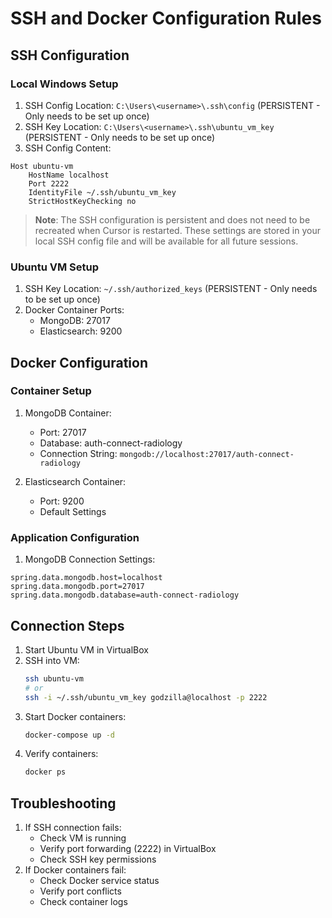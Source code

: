 # SSH and Docker Configuration Rules

## SSH Configuration

### Local Windows Setup
1. SSH Config Location: `C:\Users\<username>\.ssh\config` (PERSISTENT - Only needs to be set up once)
2. SSH Key Location: `C:\Users\<username>\.ssh\ubuntu_vm_key` (PERSISTENT - Only needs to be set up once)
3. SSH Config Content:
```config
Host ubuntu-vm
    HostName localhost
    Port 2222
    IdentityFile ~/.ssh/ubuntu_vm_key
    StrictHostKeyChecking no
```

> **Note**: The SSH configuration is persistent and does not need to be recreated when Cursor is restarted. These settings are stored in your local SSH config file and will be available for all future sessions.

### Ubuntu VM Setup
1. SSH Key Location: `~/.ssh/authorized_keys` (PERSISTENT - Only needs to be set up once)
2. Docker Container Ports:
   - MongoDB: 27017
   - Elasticsearch: 9200

## Docker Configuration

### Container Setup
1. MongoDB Container:
   - Port: 27017
   - Database: auth-connect-radiology
   - Connection String: `mongodb://localhost:27017/auth-connect-radiology`

2. Elasticsearch Container:
   - Port: 9200
   - Default Settings

### Application Configuration
1. MongoDB Connection Settings:
```properties
spring.data.mongodb.host=localhost
spring.data.mongodb.port=27017
spring.data.mongodb.database=auth-connect-radiology
```

## Connection Steps
1. Start Ubuntu VM in VirtualBox
2. SSH into VM:
   ```bash
   ssh ubuntu-vm
   # or
   ssh -i ~/.ssh/ubuntu_vm_key godzilla@localhost -p 2222
   ```
3. Start Docker containers:
   ```bash
   docker-compose up -d
   ```
4. Verify containers:
   ```bash
   docker ps
   ```

## Troubleshooting
1. If SSH connection fails:
   - Check VM is running
   - Verify port forwarding (2222) in VirtualBox
   - Check SSH key permissions
2. If Docker containers fail:
   - Check Docker service status
   - Verify port conflicts
   - Check container logs 